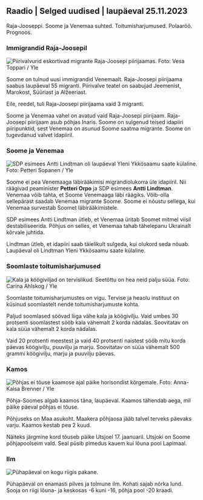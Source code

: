 ## Raadio \| Selged uudised \| laupäeval 25.11.2023

Raja-Jooseppi. Soome ja Venemaa suhted. Toitumisharjumused. Polaaröö. Prognoos.

### Immigrandid Raja-Joosepil

![Piirivalvurid eskortivad migrante Raja-Joosepi piirijaamas. Foto: Vesa Toppari / Yle](https://images.cdn.yle.fi/image/upload/c_crop,h_2485,w_4434,x_0,y_0/ar_1.7777777777777777,c_fill,g_faces,h_6275,/d_1275,0/dq_auto:eco/f_auto/fl_lossy/v1700923049/39-12066516562050c25bf5)

Soome on tulnud uusi immigrandid Venemaalt. Raja-Joosepi piirijaama saabus laupäeval 55 migranti. Piirivalve teatel on saabujad Jeemenist, Marokost, Süüriast ja Alžeeriast.

Eile, reedel, tuli Raja-Joosepi piirijaama vaid 3 migranti.

Soome ja Venemaa vahel on avatud vaid Raja-Joosepi piirijaam. Raja-Joosepi piirijaam asub põhjas Inaris. Soome on sulgenud teised idapiiri piiripunktid, sest Venemaa on asunud Soome saatma migrante. Soome on tugevdanud valvet idapiiril.

### Soome ja Venemaa

![SDP esimees Antti Lindtman oli laupäeval Yleni Ykkösaamu saate külaline. Foto: Petteri Sopanen / Yle](https://images.cdn.yle.fi/image/upload/c_crop,h_2246,w_3994,x_0,y_219/ar_1.7777777777777777,c_fill,g_faces,h_1210,/w_prdq_auto:eco/f_auto/fl_lossy/v1700900444/39-12065056561addd4a0a6)

Soome ei pea Venemaaga läbirääkimisi migrandiolukorra üle idapiiril. Nii räägivad peaminister **Petteri Orpo** ja SDP esimees **Antti Lindtman**. Venemaa võib tahta, et Soome Venemaaga läbi räägiks. Võib-olla sellepärast saadab Venemaa migrante Soome. Soome ei nõustu sellega, kui Venemaa survestab Soomet läbirääkimistele.

SDP esimees Antti Lindtman ütleb, et Venemaa üritab Soomet mitmel viisil destabiliseerida. Põhjus on selles, et Venemaa tahab tähelepanu Ukrainalt kõrvale juhtida.

Lindtman ütleb, et idapiiri saab täielikult sulgeda, kui olukord seda nõuab. Laupäeval oli Lindtman Yleni Ykkösaamu saate külaline.

### Soomlaste toitumisharjumused

![Kala ja köögiviljad on tervislikud. Seetõttu on hea neid palju süüa. Foto: Carina Ahlskog / Yle](https://images.cdn.yle.fi/image/upload/c_crop,h_2495,w_4437,x_987,y_765/ar_1.777777777777777,c_fill,g_faces,h_16_0q_auto:eco/f_auto/fl_lossy/v1693405582/39-116488464ef488e5f9cd)

Soomlaste toitumisharjumustes on vigu. Tervise ja heaolu instituut on küsinud soomlastelt nende toitumisharjumuste kohta.

Paljud soomlased söövad liiga vähe kala ja köögivilju. Vaid umbes 30 protsenti soomlastest sööb kala vähemalt 2 korda nädalas. Soovitatav on kala süüa vähemalt 2 korda nädalas.

Vaid 20 protsenti meestest ja vaid 40 protsenti naistest sööb mitu korda päevas köögivilju, puuvilju ja marju. Soovitatav on süüa vähemalt 500 grammi köögivilju, marju ja puuvilju päevas.

### Kamos

![Põhjas ei tõuse kaamose ajal päike horisondist kõrgemale. Foto: Anna-Kaisa Brenner / Yle](https://images.cdn.yle.fi/image/upload/c_crop,h_1944,w_3456,x_0,y_1025/ar_1.7777777777777777,c_fill,g_faces,h_16_00/q_auto:eco/f_auto/fl_lossy/v1641653122/39-89980561d9a329301e9)

Põhja-Soomes algab kaamos täna, laupäeval. Kaamos tähendab aega, mil päike päeval põhjas ei tõuse.

Põhjuseks on Maa asukoht. Maakera põhjaosa jääb talvel terveks päevaks varju. Kaamos kestab pea 2 kuud.

Näiteks järgmine kord tõuseb päike Utsjoel 17. jaanuaril. Utsjoki on Soome põhjapoolseim vald. Seal püsib pimedus kauem kui lõuna pool Lapimaal.

### Ilm

![Pühapäeval on kogu riigis pakane.](https://images.cdn.yle.fi/image/upload/c_crop,h_1080,w_1919,x_0,y_0/ar_1.7777777777777777,c_fill,g_faces,,h_1605/dpr_1.0/q_auto:eco/f_auto/fl_lossy/v1700928265/39-120668565621aeb49ab4)

Pühapäeval on enamasti pilves ja tolmune ilm. Kohati sajab nõrka lund. Sooja on riigi lõuna- ja keskosas -6 kuni -16, põhja pool -20 kraadi.